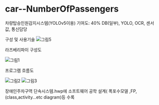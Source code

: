 # car--NumberOfPassengers
차량탑승인원감지시스템(YOLOv5이용) 
   기여도: 40% DB(일부), YOLO, OCR, 센서값, 통신담당

구성 및 사용기술
![그림5](https://user-images.githubusercontent.com/63491788/125293094-0d082280-e35e-11eb-8c7a-151061451a60.png)

라즈베리파이 구성도

![그림1](https://user-images.githubusercontent.com/63491788/125293432-5f494380-e35e-11eb-80f1-0de7b835eed9.png)

프로그램 흐름도

![그림2](https://user-images.githubusercontent.com/63491788/125292907-df22de00-e35d-11eb-8501-1074fa23b08d.png)
![그림3](https://user-images.githubusercontent.com/63491788/125293638-90297880-e35e-11eb-8ddf-5eb6d2026827.png)


장애인주차구역 단속시스템.hwp에 소프트웨어 공학 설계( 폭포수모델 ,FP, (class,activity...etc diagram)등 수록 
